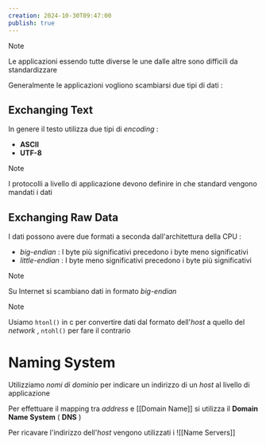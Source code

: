 ```yaml
---
creation: 2024-10-30T09:47:00
publish: true
---
```

>[!note] 
>Le applicazioni essendo tutte diverse le une dalle altre sono difficili da standardizzare 

Generalmente le applicazioni vogliono scambiarsi due tipi di dati : 
## Exchanging Text

In genere il testo utilizza due tipi di *encoding* : 
+ **ASCII**
+ **UTF-8**

>[!note] 
I protocolli a livello di applicazione devono definire in che standard vengono mandati i dati 
## Exchanging Raw Data

I dati possono avere due formati a seconda dall'architettura della CPU : 
+ *big-endian* : I byte più significativi precedono i byte meno significativi
+ *little-endian* : I byte meno significativi precedono i byte più significativi

>[!note] 
>Su Internet si scambiano dati in formato *big-endian*

>[!note]
>Usiamo `htonl()` in c per convertire dati dal formato dell'*host* a quello del *network* , `ntohl()` per fare il contrario 
# Naming System

Utilizziamo *nomi di dominio* per indicare un indirizzo di un *host* al livello di applicazione 

Per effettuare il mapping tra *address* e [[Domain Name]] si utilizza il **Domain Name System** ( **DNS** ) 

Per ricavare l'indirizzo dell'*host* vengono utilizzati i ![[Name Servers]]